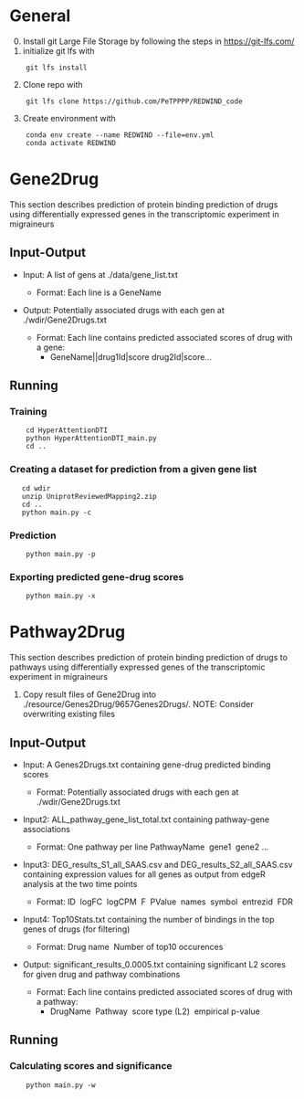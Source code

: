 # General

0. Install git Large File Storage by following the steps in https://git-lfs.com/
1. initialize git lfs with 
```shell
    git lfs install
```
2. Clone repo with 
```shell
    git lfs clone https://github.com/PeTPPPP/REDWIND_code
```
    
3. Create environment with 
```shell
    conda env create --name REDWIND --file=env.yml
    conda activate REDWIND
```

# Gene2Drug
This section describes prediction of protein binding prediction of drugs using differentially expressed genes in the transcriptomic experiment in migraineurs

## Input-Output
- Input: A list of gens at ./data/gene_list.txt
  - Format: Each line is a GeneName

- Output: Potentially associated drugs with each gen at ./wdir/Gene2Drugs.txt
  - Format: Each line contains predicted associated scores of drug with a gene: 
    - GeneName||drug1Id|score drug2Id|score...
## Running
### Training
```shell
    cd HyperAttentionDTI
    python HyperAttentionDTI_main.py
    cd ..
```
### Creating a dataset for prediction from a given gene list
```shell
   cd wdir
   unzip UniprotReviewedMapping2.zip
   cd ..
   python main.py -c
```

### Prediction
```shell
    python main.py -p

```
### Exporting predicted gene-drug scores
```shell
    python main.py -x

```

# Pathway2Drug

This section describes prediction of protein binding prediction of drugs to pathways using differentially expressed genes of the transcriptomic experiment in migraineurs
1. Copy result files of Gene2Drug into ./resource/Genes2Drug/9657Genes2Drugs/. NOTE: Consider overwriting existing files
## Input-Output
- Input: A Genes2Drugs.txt containing gene-drug predicted binding scores
  - Format: Potentially associated drugs with each gen at ./wdir/Gene2Drugs.txt
- Input2: ALL_pathway_gene_list_total.txt containing pathway-gene associations
  - Format: One pathway per line PathwayName&nbsp;   gene1&nbsp;   gene2 ...
- Input3: DEG_results_S1_all_SAAS.csv and DEG_results_S2_all_SAAS.csv containing expression values for all genes as output from edgeR analysis at the two time points
  - Format: ID&nbsp;   logFC&nbsp;   logCPM&nbsp;   F&nbsp;   PValue&nbsp;   names&nbsp;   symbol&nbsp;   entrezid&nbsp;   FDR
- Input4: Top10Stats.txt containing the number of bindings in the top genes of drugs (for filtering)
  - Format: Drug name&nbsp;   Number of top10 occurences

- Output: significant_results_0.0005.txt containing significant L2 scores for given drug and pathway combinations
  - Format: Each line contains predicted associated scores of drug with a pathway: 
    - DrugName&nbsp;   Pathway&nbsp;   score type (L2)&nbsp;   empirical p-value
    
## Running
### Calculating scores and significance
```shell
    python main.py -w

```


